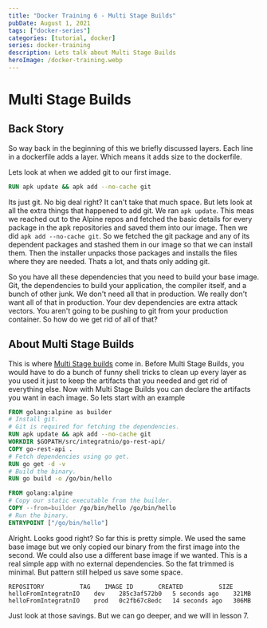 ```yaml
---
title: "Docker Training 6 - Multi Stage Builds"
pubDate: August 1, 2021
tags: ["docker-series"]
categories: [tutorial, docker]
series: docker-training
description: Lets talk about Multi Stage Builds
heroImage: /docker-training.webp
---
```


# Multi Stage Builds

## Back Story
So way back in the beginning of this we briefly discussed layers. Each line in a dockerfile adds a layer. Which means it adds size to the dockerfile.

Lets look at when we added git to our first image.

```dockerfile
RUN apk update && apk add --no-cache git
```

Its just git. No big deal right? It can't take that much space. But lets look at all the extra things that happened to add git. We ran `apk update`. This meas we reached out to the Alpine repos and fetched the basic details for every package in the apk repositories and saved them into our image. Then we did `apk add --no-cache git`. So we fetched the git package and any of its dependent packages and stashed them in our image so that we can install them. Then the installer unpacks those packages and installs the files where they are needed. Thats a lot, and thats only adding git.

So you have all these dependencies that you need to build your base image. Git, the dependencies to build your application, the compiler itself, and a bunch of other junk. We don't need all that in production. We really don't want all of that in production. Your dev dependencies are extra attack vectors. You aren't going to be pushing to git from your production container. So how do we get rid of all of that?

## About Multi Stage Builds

This is where [Multi Stage builds](https://docs.docker.com/develop/develop-images/multistage-build/) come in. Before Multi Stage Builds, you would have to do a bunch of funny shell tricks to clean up every layer as you used it just to keep the artifacts that you needed and get rid of everything else. Now with Multi Stage Builds you can declare the artifacts you want in each image. So lets start with an example

```dockerfile
FROM golang:alpine as builder
# Install git.
# Git is required for fetching the dependencies.
RUN apk update && apk add --no-cache git
WORKDIR $GOPATH/src/integratnio/go-rest-api/
COPY go-rest-api .
# Fetch dependencies using go get.
RUN go get -d -v
# Build the binary.
RUN go build -o /go/bin/hello

FROM golang:alpine
# Copy our static executable from the builder.
COPY --from=builder /go/bin/hello /go/bin/hello
# Run the binary.
ENTRYPOINT ["/go/bin/hello"]
```

Alright. Looks good right? So far this is pretty simple. We used the same base image but we only copied our binary from the first image into the second. We could also use a different base image if we wanted. This is a real simple app with no external dependencies. So the fat trimmed is minimal. But pattern still helped us save some space.

```
REPOSITORY          TAG    IMAGE ID       CREATED          SIZE
helloFromIntegratnIO    dev    285c3af572b0   5 seconds ago    321MB
helloFromIntegratnIO    prod   0c2fb67c8edc   14 seconds ago   306MB
```

Just look at those savings. But we can go deeper, and we will in lesson 7.
